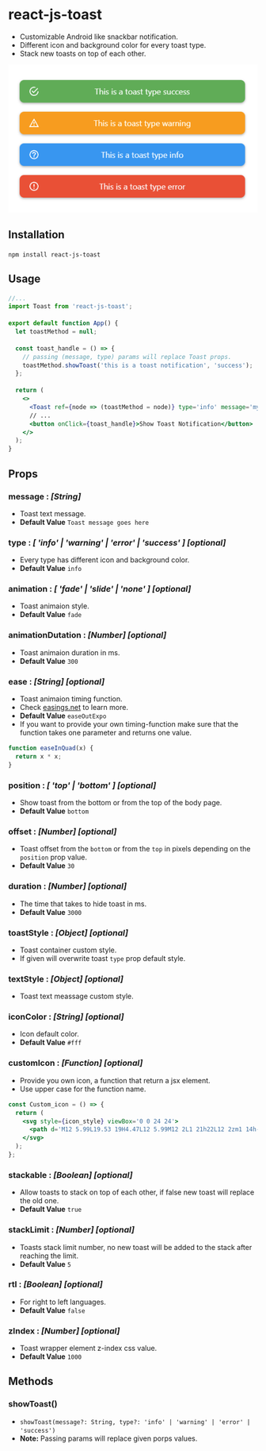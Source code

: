 # react-js-toast

- Customizable Android like snackbar notification.
- Different icon and background color for every toast type.
- Stack new toasts on top of each other.

![](https://github.com/alabsi91/react-js-toast/blob/readme/toasts.png)

## Installation

`npm install react-js-toast`

## Usage

```jsx
//...
import Toast from 'react-js-toast';

export default function App() {
  let toastMethod = null;

  const toast_handle = () => {
    // passing (message, type) params will replace Toast props.
    toastMethod.showToast('this is a toast notification', 'success');
  };

  return (
    <>
      <Toast ref={node => (toastMethod = node)} type='info' message='my default message' />
      // ...
      <button onClick={toast_handle}>Show Toast Notification</button>
    </>
  );
}
```

## Props

### message : _[String]_

- Toast text message.
- **Default Value** `Toast message goes here`

### type : _[ 'info' | 'warning' | 'error' | 'success' ] [optional]_

- Every type has different icon and background color.
- **Default Value** `info`

### animation : _[ 'fade' | 'slide' | 'none' ] [optional]_

- Toast animaion style.
- **Default Value** `fade`

### animationDutation : _[Number] [optional]_

- Toast animaion duration in ms.
- **Default Value** `300`

### ease : _[String] [optional]_

- Toast animaion timing function.
- Check [easings.net](https://easings.net/) to learn more.
- **Default Value** `easeOutExpo`
- If you want to provide your own timing-function make sure that the function takes one parameter and returns one value.

```javascript
function easeInQuad(x) {
  return x * x;
}
```

### position : _[ 'top' | 'bottom' ] [optional]_

- Show toast from the bottom or from the top of the body page.
- **Default Value** `bottom`

### offset : _[Number] [optional]_

- Toast offset from the `bottom` or from the `top` in pixels depending on the `position` prop value.
- **Default Value** `30`

### duration : _[Number] [optional]_

- The time that takes to hide toast in ms.
- **Default Value** `3000`

### toastStyle : _[Object] [optional]_

- Toast container custom style.
- If given will overwrite toast `type` prop default style.

### textStyle : _[Object] [optional]_

- Toast text meassage custom style.

### iconColor : _[String] [optional]_

- Icon default color.
- **Default Value** `#fff`

### customIcon : _[Function] [optional]_

- Provide you own icon, a function that return a jsx element.
- Use upper case for the function name.

```jsx
const Custom_icon = () => {
  return (
    <svg style={icon_style} viewBox='0 0 24 24'>
      <path d='M12 5.99L19.53 19H4.47L12 5.99M12 2L1 21h22L12 2zm1 14h-2v2h2v-2zm0-6h-2v4h2v-4z' />
    </svg>
  );
};
```

### stackable : _[Boolean] [optional]_

- Allow toasts to stack on top of each other, if false new toast will replace the old one.
- **Default Value** `true`

### stackLimit : _[Number] [optional]_

- Toasts stack limit number, no new toast will be added to the stack after reaching the limit.
- **Default Value** `5`

### rtl : _[Boolean] [optional]_

- For right to left languages.
- **Default Value** `false`

### zIndex : _[Number] [optional]_

- Toast wrapper element z-index css value.
- **Default Value** `1000`

## Methods

### showToast()

- `showToast(message?: String, type?: 'info' | 'warning' | 'error' | 'success')`
- **Note:** Passing params will replace given porps values.
